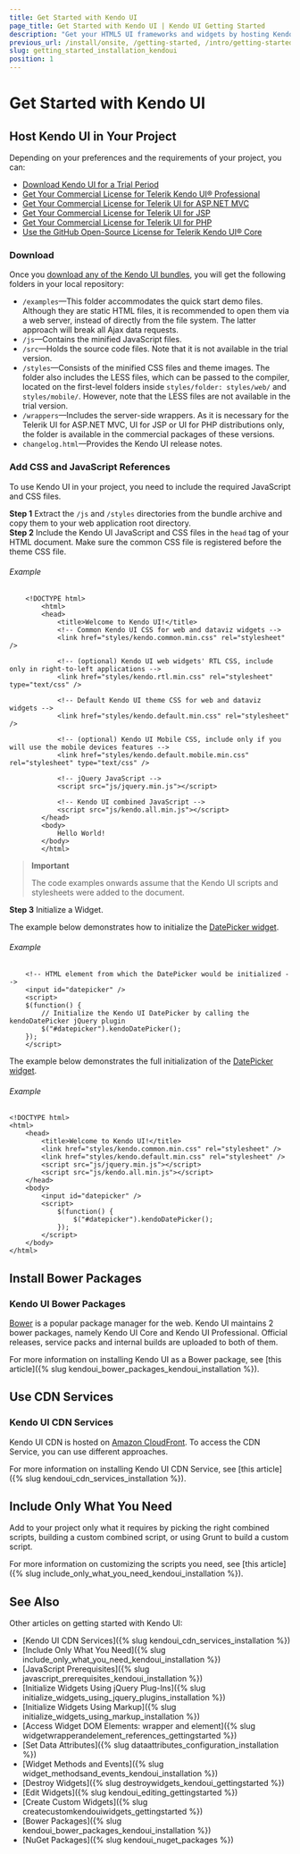 ```yaml
---
title: Get Started with Kendo UI
page_title: Get Started with Kendo UI | Kendo UI Getting Started
description: "Get your HTML5 UI frameworks and widgets by hosting Kendo UI, downloading Kendo UI bower package, or using Kendo UI CDN service."
previous_url: /install/onsite, /getting-started, /intro/getting-started
slug: getting_started_installation_kendoui
position: 1
---
```


# Get Started with Kendo UI

## Host Kendo UI in Your Project

Depending on your preferences and the requirements of your project, you can:

* [Download Kendo UI for a Trial Period](http://www.telerik.com/download/kendo-ui)
* [Get Your Commercial License for Telerik Kendo UI® Professional](http://www.telerik.com/purchase/kendo-ui)
* [Get Your Commercial License for Telerik UI for ASP.NET MVC](http://www.telerik.com/purchase/aspnet-mvc)
* [Get Your Commercial License for Telerik UI for JSP](http://www.telerik.com/purchase/jsp-ui)
* [Get Your Commercial License for Telerik UI for PHP](http://www.telerik.com/purchase/php-ui)
* [Use the GitHub Open-Source License for Telerik Kendo UI® Core](https://github.com/telerik/kendo-ui-core)

### Download

Once you [download any of the Kendo UI bundles](http://www.telerik.com/download/kendo-ui), you will get the following folders in your local repository:

* `/examples`&mdash;This folder accommodates the quick start demo files. Although they are static HTML files, it is recommended to open them via a web server, instead of directly from the file system. The latter approach will break all Ajax data requests.
* `/js`&mdash;Contains the minified JavaScript files.
* `/src`&mdash;Holds the source code files. Note that it is not available in the trial version.
* `/styles`&mdash;Consists of the minified CSS files and theme images. The folder also includes the LESS files, which can be passed to the compiler, located on the first-level folders inside `styles/folder: styles/web/` and `styles/mobile/`. However, note that the LESS files are not available in the trial version.
* `/wrappers`&mdash;Includes the server-side wrappers. As it is necessary for the Telerik UI for ASP.NET MVC, UI for JSP or UI for PHP distributions only, the folder is available in the commercial packages of these versions.
* `changelog.html`&mdash;Provides the Kendo UI release notes.

### Add CSS and JavaScript References

To use Kendo UI in your project, you need to include the required JavaScript and CSS files.

**Step 1** Extract the `/js` and `/styles` directories from the bundle archive and copy them to your web application root directory.  
**Step 2** Include the Kendo UI JavaScript and CSS files in the `head` tag of your HTML document. Make sure the common CSS file is registered before the theme CSS file.

###### Example

		<!DOCTYPE html>
	        <html>
	        <head>
	            <title>Welcome to Kendo UI!</title>
	            <!-- Common Kendo UI CSS for web and dataviz widgets -->
	            <link href="styles/kendo.common.min.css" rel="stylesheet" />

	            <!-- (optional) Kendo UI web widgets' RTL CSS, include only in right-to-left applications -->
	            <link href="styles/kendo.rtl.min.css" rel="stylesheet" type="text/css" />

	            <!-- Default Kendo UI theme CSS for web and dataviz widgets -->
	            <link href="styles/kendo.default.min.css" rel="stylesheet" />

	            <!-- (optional) Kendo UI Mobile CSS, include only if you will use the mobile devices features -->
	            <link href="styles/kendo.default.mobile.min.css" rel="stylesheet" type="text/css" />

	            <!-- jQuery JavaScript -->
	            <script src="js/jquery.min.js"></script>

	            <!-- Kendo UI combined JavaScript -->
	            <script src="js/kendo.all.min.js"></script>
	        </head>
	        <body>
	            Hello World!
	        </body>
	        </html>

> **Important**  
>
> The code examples onwards assume that the Kendo UI scripts and stylesheets were added to the document.

**Step 3** Initialize a Widget.

The example below demonstrates how to initialize the [DatePicker widget](http://demos.telerik.com/kendo-ui/datepicker/index).

###### Example

        <!-- HTML element from which the DatePicker would be initialized -->
        <input id="datepicker" />
        <script>
        $(function() {
            // Initialize the Kendo UI DatePicker by calling the kendoDatePicker jQuery plugin
            $("#datepicker").kendoDatePicker();
        });
        </script>

The example below demonstrates the full initialization of the [DatePicker widget](http://demos.telerik.com/kendo-ui/datepicker/index).

###### Example

    <!DOCTYPE html>
    <html>
        <head>
            <title>Welcome to Kendo UI!</title>
            <link href="styles/kendo.common.min.css" rel="stylesheet" />
            <link href="styles/kendo.default.min.css" rel="stylesheet" />
            <script src="js/jquery.min.js"></script>
            <script src="js/kendo.all.min.js"></script>
        </head>
        <body>
            <input id="datepicker" />
            <script>
                $(function() {
                    $("#datepicker").kendoDatePicker();
                });
            </script>
        </body>
    </html>

## Install Bower Packages

### Kendo UI Bower Packages

[Bower](http://bower.io/) is a popular package manager for the web. Kendo UI maintains 2 bower packages, namely Kendo UI Core and Kendo UI Professional. Official releases, service packs and internal builds are uploaded to both of them.

For more information on installing Kendo UI as a Bower package, see [this article]({% slug kendoui_bower_packages_kendoui_installation %}).

## Use CDN Services

### Kendo UI CDN Services

Kendo UI CDN is hosted on [Amazon CloudFront](https://aws.amazon.com/cloudfront/). To access the CDN Service, you can use different approaches.

For more information on installing Kendo UI CDN Service, see [this article]({% slug kendoui_cdn_services_installation %}).

## Include Only What You Need

Add to your project only what it requires by picking the right combined scripts, building a custom combined script, or using Grunt to build a custom script.

For more information on customizing the scripts you need, see [this article]({% slug include_only_what_you_need_kendoui_installation %}).

## See Also

Other articles on getting started with Kendo UI:

* [Kendo UI CDN Services]({% slug kendoui_cdn_services_installation %})
* [Include Only What You Need]({% slug include_only_what_you_need_kendoui_installation %})
* [JavaScript Prerequisites]({% slug javascript_prerequisites_kendoui_installation %})
* [Initialize Widgets Using jQuery Plug-Ins]({% slug initialize_widgets_using_jquery_plugins_installation %})
* [Initialize Widgets Using Markup]({% slug initialize_widgets_using_markup_installation %})
* [Access Widget DOM Elements: wrapper and element]({% slug widgetwrapperandelement_references_gettingstarted %})
* [Set Data Attributes]({% slug dataattributes_configuration_installation %})
* [Widget Methods and Events]({% slug widget_methodsand_events_kendoui_installation %})
* [Destroy Widgets]({% slug destroywidgets_kendoui_gettingstarted %})
* [Edit Widgets]({% slug kendoui_editing_gettingstarted %})
* [Create Custom Widgets]({% slug createcustomkendouiwidgets_gettingstarted %})
* [Bower Packages]({% slug kendoui_bower_packages_kendoui_installation %})
* [NuGet Packages]({% slug kendoui_nuget_packages %})
